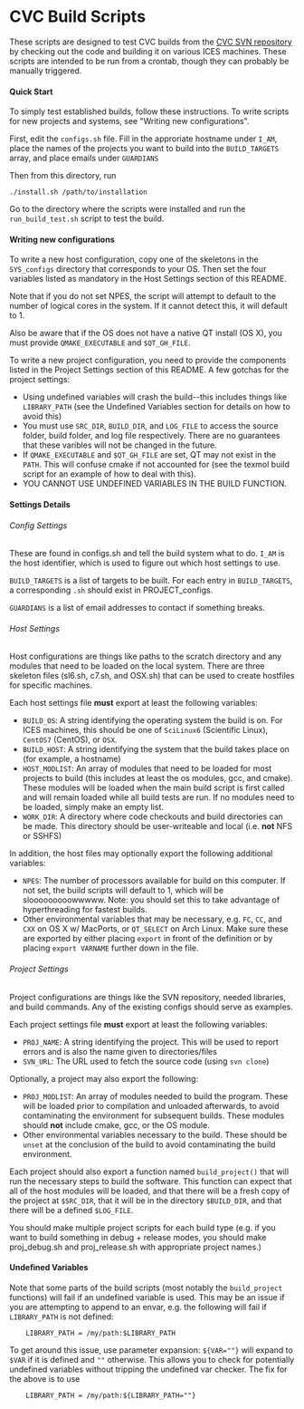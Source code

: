 # CVC Build Scripts

These scripts are designed to test CVC builds from the
[CVC SVN repository](https://svn.ices.utexas.edu/repos/cvc/trunk/) by checking
out the code and building it on various ICES machines. These scripts are
intended to be run from a crontab, though they can probably be manually
triggered.

#### Quick Start

To simply test established builds, follow these instructions. To write
scripts for new projects and systems, see "Writing new configurations".

First, edit the `configs.sh` file. Fill in the approriate hostname under
`I_AM`, place the names of the projects you want to build into the
`BUILD_TARGETS` array, and place emails under `GUARDIANS`

Then from this directory, run

    ./install.sh /path/to/installation

Go to the directory where the scripts were installed and run the
`run_build_test.sh` script to test the build.

#### Writing new configurations

To write a new host configuration, copy one of the skeletons in the
`SYS_configs` directory that corresponds to your OS. Then set the four
variables listed as mandatory in the Host Settings section of this README.

Note that if you do not set NPES, the script will attempt to default to
the number of logical cores in the system. If it cannot detect this, it
will default to 1.

Also be aware that if the OS does not have a native QT install (OS X), you
must provide `QMAKE_EXECUTABLE` and `$QT_GH_FILE`.

To write a new project configuration, you need to provide the components
listed in the Project Settings section of this README. A few gotchas for
the project settings:

*  Using undefined variables will crash the build--this includes things like
`LIBRARY_PATH` (see the Undefined Variables section for details on how to
  avoid this)
* You must use `SRC_DIR`, `BUILD_DIR`, and `LOG_FILE` to access the source
folder, build folder, and log file respectively. There are no guarantees
that these varibles will not be changed in the future.
* If `QMAKE_EXECUTABLE` and `$QT_GH_FILE` are set, QT may not exist in the
`PATH`. This will confuse cmake if not accounted for (see the texmol build
script for an example of how to deal with this).
* YOU CANNOT USE UNDEFINED VARIABLES IN THE BUILD FUNCTION.

#### Settings Details

###### Config Settings

These are found in configs.sh and tell the build system what to do. `I_AM` is the
host identifier, which is used to figure out which host settings to use.

`BUILD_TARGETS` is a list of targets to be built. For each entry in `BUILD_TARGETS`,
a corresponding `.sh` should exist in PROJECT_configs.

`GUARDIANS` is a list of email addresses to contact if something breaks.

###### Host Settings

Host configurations are things like paths to the scratch directory and any
modules that need to be loaded on the local system. There are three skeleton
files (sl6.sh, c7.sh, and OSX.sh) that can be used to create hostfiles for
specific machines.

Each host settings file **must** export at least the following variables:

* `BUILD_OS`: A string identifying the operating system the build is on. For
ICES machines, this should be one of `SciLinux6` (Scientific Linux),
`CentOS7` (CentOS), or `OSX`.
* `BUILD_HOST`: A string identifying the system that the build takes place on
  (for example, a hostname)
* `HOST_MODLIST`: An array of modules that need to be loaded for most projects
to build (this includes at least the os modules, gcc, and cmake). These
 modules will be loaded when the main build script is first called and will
 remain loaded while all build tests are run. If no modules need to be loaded, simply make an empty list.
* `WORK_DIR`: A directory where code checkouts and build directories can be made.
This directory should be user-writeable and local (i.e. **not** NFS or SSHFS)

In addition, the host files may optionally export the following additional variables:

* `NPES`: The number of processors available for build on this computer. If not
  set, the build scripts will default to 1, which will be slooooooooowwwww. Note:
  you should set this to take advantage of hyperthreading for fastest builds.
* Other environmental variables that may be necessary, e.g. `FC`, `CC`, and `CXX` on
  OS X w/ MacPorts, or `QT_SELECT` on Arch Linux. Make sure these are exported
  by either placing `export` in front of the definition or by placing
  `export VARNAME` further down in the file.

###### Project Settings

Project configurations are things like the SVN repository, needed libraries,
and build commands. Any of the existing configs should serve as examples.

Each project settings file **must** export at least the following variables:

* `PROJ_NAME`: A string identifying the project. This will be used to report
   errors and is also the name given to directories/files
* `SVN_URL`: The URL used to fetch the source code (using `svn clone`)

Optionally, a project may also export the following:

* `PROJ_MODLIST`: An array of modules needed to build the program. These will
  be loaded prior to compilation and unloaded afterwards, to avoid contaminating
  the environment for subsequent builds. These modules should **not**
  include cmake, gcc, or the OS module.
* Other environmental variables necessary to the build. These should be `unset`
  at the conclusion of the build to avoid contaminating the build environment.

Each project should also export a function named `build_project()` that will
run the necessary steps to build the software. This function can expect that
all of the host modules will be loaded, and that there will be a fresh copy
of the project at `$SRC_DIR`, that it will be in the directory `$BUILD_DIR`, and
that there will be a defined `$LOG_FILE`.

You should make multiple project scripts for each build type
(e.g. if you want to build something in debug + release modes, you should make
  proj_debug.sh and proj_release.sh with appropriate project names.)

#### Undefined Variables

Note that some parts of the build scripts (most notably the `build_project`
functions) will fail if an undefined variable is used. This may be an issue if
you are attempting to append to an envar, e.g. the following will fail if
`LIBRARY_PATH` is not defined:

        LIBRARY_PATH = /my/path:$LIBRARY_PATH

To get around this issue, use parameter expansion:
`${VAR=""}` will expand to `$VAR` if it is defined and `""` otherwise. This
allows you to check for potentially undefined variables without tripping
the undefined var checker. The fix for the above is to use

        LIBRARY_PATH = /my/path:${LIBRARY_PATH=""}
